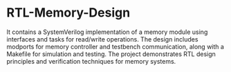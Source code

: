 # RTL-Memory-Design
It contains a SystemVerilog implementation of a memory module using interfaces and tasks for read/write operations. The design includes modports for memory controller and testbench communication, along with a Makefile for simulation and testing. The project demonstrates RTL design principles and verification techniques for memory systems.
